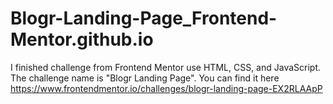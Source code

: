 # Blogr-Landing-Page_Frontend-Mentor.github.io
I finished challenge from Frontend Mentor use HTML, CSS, and JavaScript. The challenge name is "Blogr Landing Page". You can find it here https://www.frontendmentor.io/challenges/blogr-landing-page-EX2RLAApP   
